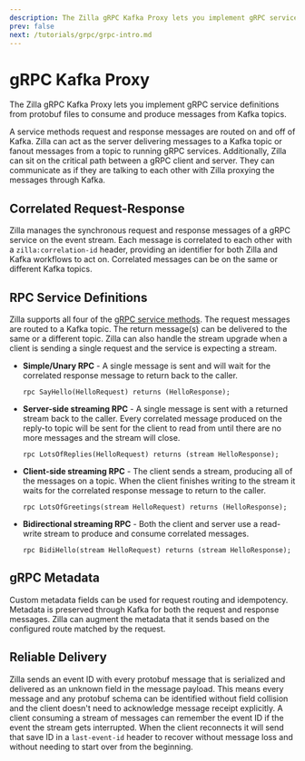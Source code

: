 ```yaml
---
description: The Zilla gRPC Kafka Proxy lets you implement gRPC service definitions from protobuf files to consume and produce messages from Kafka topics.
prev: false
next: /tutorials/grpc/grpc-intro.md
---
```


# gRPC Kafka Proxy

The Zilla gRPC Kafka Proxy lets you implement gRPC service definitions from protobuf files to consume and produce messages from Kafka topics.

A service methods request and response messages are routed on and off of Kafka. Zilla can act as the server delivering messages to a Kafka topic or fanout messages from a topic to running gRPC services. Additionally, Zilla can sit on the critical path between a gRPC client and server. They can communicate as if they are talking to each other with Zilla proxying the messages through Kafka.

## Correlated Request-Response

Zilla manages the synchronous request and response messages of a gRPC service on the event stream. Each message is correlated to each other with a `zilla:correlation-id` header, providing an identifier for both Zilla and Kafka workflows to act on. Correlated messages can be on the same or different Kafka topics.

## RPC Service Definitions

Zilla supports all four of the [gRPC service methods](https://grpc.io/docs/what-is-grpc/core-concepts/#service-definition). The request messages are routed to a Kafka topic. The return message(s) can be delivered to the same or a different topic. Zilla can also handle the stream upgrade when a client is sending a single request and the service is expecting a stream.

- **Simple/Unary RPC** - A single message is sent and will wait for the correlated response message to return back to the caller.

  ```protobuf:no-line-numbers
  rpc SayHello(HelloRequest) returns (HelloResponse);
  ```

- **Server-side streaming RPC** - A single message is sent with a returned stream back to the caller. Every correlated message produced on the reply-to topic will be sent for the client to read from until there are no more messages and the stream will close.

  ```protobuf:no-line-numbers
  rpc LotsOfReplies(HelloRequest) returns (stream HelloResponse);
  ```

- **Client-side streaming RPC** - The client sends a stream, producing all of the messages on a topic. When the client finishes writing to the stream it waits for the correlated response message to return to the caller.

  ```protobuf:no-line-numbers
  rpc LotsOfGreetings(stream HelloRequest) returns (HelloResponse);
  ```

- **Bidirectional streaming RPC** - Both the client and server use a read-write stream to produce and consume correlated messages.

  ```protobuf:no-line-numbers
  rpc BidiHello(stream HelloRequest) returns (stream HelloResponse);
  ```

## gRPC Metadata

Custom metadata fields can be used for request routing and idempotency. Metadata is preserved through Kafka for both the request and response messages. Zilla can augment the metadata that it sends based on the configured route matched by the request.

## Reliable Delivery

Zilla sends an event ID with every protobuf message that is serialized and delivered as an unknown field in the message payload. This means every message and any protobuf schema can be identified without field collision and the client doesn't need to acknowledge message receipt explicitly. A client consuming a stream of messages can remember the event ID if the event the stream gets interrupted. When the client reconnects it will send that save ID in a `last-event-id` header to recover without message loss and without needing to start over from the beginning.
